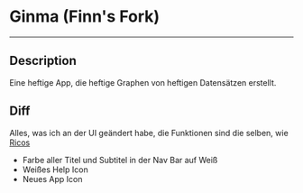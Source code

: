 # Ginma (Finn's Fork)
---------------------------------------------------------------------------
## Description
Eine heftige App, die heftige Graphen von heftigen Datensätzen erstellt.

## Diff
Alles, was ich an der UI geändert habe, die Funktionen sind die selben, wie [Ricos](https://github.com/rklimpel/ginma)

- Farbe aller Titel und Subtitel in der Nav Bar auf Weiß
- Weißes Help Icon
- Neues App Icon